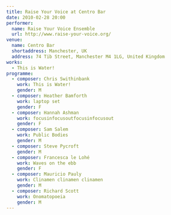 ```yaml
---
title: Raise Your Voice at Centro Bar
date: 2010-02-28 20:00
performer:
  name: Raise Your Voice Ensemble
  url: http://www.raise-your-voice.org/
venue:
  name: Centro Bar
  shortaddress: Manchester, UK
  address: 74 Tib Street, Manchester M4 1LG, United Kingdom
works:
  - This is Water!
programme:
  - composer: Chris Swithinbank
    work: This is Water!
    gender: M
  - composer: Heather Bamforth
    work: laptop set
    gender: F
  - composer: Hannah Ashman
    work: fo­cus­in­focu­sout­fo­cus­in­focu­sout
    gender: F
  - composer: Sam Salem
    work: Public Bodies
    gender: M
  - composer: Steve Pycroft
    gender: M
  - composer: Francesca le Lohé
    work: Waves on the ebb
    gender: F
  - composer: Mauricio Pauly
    work: Cli­n­amen cli­n­amen cli­n­amen
    gender: M
  - composer: Richard Scott
    work: Ono­ma­to­poeia
    gender: M
---
```

